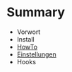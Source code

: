 # Summary

* Vorwort
* Install
* [HowTo](howto.md)
* [Einstellungen](howto/einstellungen.md)
* Hooks


